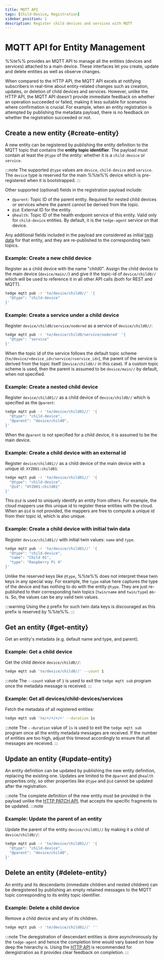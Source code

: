 ```yaml
---
title: MQTT API
tags: [Child-Device, Registration]
sidebar_position: 1
description: Register child devices and services with MQTT
---
```


# MQTT API for Entity Management

%%te%% provides an MQTT API to manage all the entities (devices and services) attached to a main device.
These interfaces let you create, update and delete entities as well as observe changes.

When compared to the HTTP API, the MQTT API excels at notifying subscribers in real-time about entity-related changes
such as creation, updates, or deletion of child devices and services.
However, unlike the HTTP API, the MQTT API doesn't provide immediate feedback on whether an operation succeeded or failed,
making it less suitable for scenarios where confirmation is crucial.
For example, when an entity registration is attempted by publishing the metadata payload,
there is no feedback on whether the registration succeeded or not.

## Create a new entity {#create-entity}

A new entity can be registered by publishing the entity definition to the MQTT topic that contains the **entity topic identifier**.
The payload must contain at least the `@type` of the entity: whether it is a `child-device` or `service`.

:::note
The supported `@type` values are `device`, `child-device` and `service`.
The `device` type is reserved for the main %%te%% device which is pre-registered when it is bootstrapped.
:::

Other supported (optional) fields in the registration payload include:

- `@parent`: Topic ID of the parent entity.
  Required for nested child devices or services where the parent cannot be derived from the topic.
- `@id`: External ID for the entity.
- `@health`: Topic ID of the health endpoint service of this entity.
  Valid only for `child-device` entities.
  By default, it is the `tedge-agent` service on that device.

Any additional fields included in the payload are considered as initial [twin data](../../references/mqtt-api.md#twin-metadata) for that entity,
and they are re-published to the corresponding twin topics.

### Example: Create a new child device

Register as a child device with the name "child0". Assign the child device to the main device (`device/main//`) and give it the topic-id of `device/child0//` which will be used to reference it in all other API calls (both for REST and MQTT).

```sh te2mqtt formats=v1
tedge mqtt pub -r 'te/device/child0//' '{
  "@type": "child-device"
}'
```

### Example: Create a service under a child device

Register `device/child0/service/nodered` as a service of `device/child0//`:

```sh te2mqtt formats=v1
tedge mqtt pub -r 'te/device/child0/service/nodered' '{
  "@type": "service"
}'
```

When the topic id of the service follows the default topic scheme (`te/device/<device_id>/service/<service_id>`),
the parent of the service is derived from the topic itself (`device/child0//` in this case).
If a custom topic scheme is used, then the parent is assumed to be `device/main//` by default, when not specified.

### Example: Create a nested child device

Register `device/child01//` as a child device of `device/child0//` which is specified as the `@parent`:

```sh te2mqtt formats=v1
tedge mqtt pub -r 'te/device/child01//' '{
  "@type": "child-device",
  "@parent": "device/child0",
}'
```

When the `@parent` is not specified for a child device, it is assumed to be the main device.

### Example: Create a child device with an external id

Register `device/child01//` as a child device of the main device with a unique id: `XYZ001:child01`:

```sh te2mqtt formats=v1
tedge mqtt pub -r 'te/device/child01//' '{
  "@type": "child-device",
  "@id": "XYZ001:child01"
}'
```

This `@id` is used to uniquely identify an entity from others.
For example, the cloud mappers use this unique id to register these entities with the cloud.
When an `@id` is not provided, the mappers are free to compute a unique id from their topic id, which is also unique.

### Example: Create a child device with initial twin data

Register `device/child01//` with initial twin values: `name` and `type`.

```sh te2mqtt formats=v1
tedge mqtt pub -r 'te/device/child01//' '{
  "@type": "child-device",
  "name": "Child 01",
  "type": "Raspberry Pi 4"
}'
```

Unlike the reserved keys like `@type`, %%te%% does not interpret these twin keys in any special way.
For example, the `type` value here captures the type of the device and has nothing to do with the entity `@type`.
They are just re-published to their corresponding twin topics (`twin/name` and `twin/type`) as-is.
So, the values can be any valid twin values.

:::warning
Using the `@` prefix for such twin data keys is discouraged as this prefix is reserved by %%te%%.
:::

## Get an entity {#get-entity}

Get an entity's metadata (e.g. default name and type, and parent).

### Example: Get a child device

Get the child device `device/child0//`:

```sh te2mqtt formats=v1
tedge mqtt sub 'te/device/child0//' --count 1
```

:::note
The `--count` value of `1` is used to exit the `tedge mqtt sub` program once the metadata message is received.
:::

### Example: Get all devices/child-devices/services

Fetch the metadata of all registered entities:

```sh te2mqtt formats=v1
tedge mqtt sub 'te/+/+/+/+' --duration 1s
```

:::note
The `--duration` value of `1s` is used to exit the `tedge mqtt sub` program once all the entity metadata messages are received.
If the number of entities are too high, adjust this timeout accordingly to ensure that all messages are received.
:::

## Update an entity {#update-entity}

An entity definition can be updated by publishing the new entity definition, replacing the existing one.
Updates are limited to the `@parent` and `@health` properties only,
so other properties like `@type` and `@id` cannot be updated after the registration.

:::note
The complete definition of the new entity must be provided in the payload
unlike the [HTTP PATCH API](./http_api.md#update-entity), that accepts the specific fragments to be updated.
:::note

### Example: Update the parent of an entity

Update the parent of the entity `device/child01//` by making it a child of `device/child0//`:

```sh te2mqtt formats=v1
tedge mqtt pub -r 'te/device/child01//' '{
  "@type": "child-device",
  "@parent": "device/child0",
}'
```

## Delete an entity {#delete-entity}

An entity and its descendants (immediate children and nested children) can be deregistered by publishing
an empty retained messages to the MQTT topic corresponding to its entity topic identifier.

### Example: Delete a child device

Remove a child device and any of its children.

```sh te2mqtt formats=v1
tedge mqtt pub -r 'te/device/child01//' ''
```

:::note
The deregistration of descendant entities is done asynchronously by the `tedge-agent`
and hence the completion time would vary based on how deep the hierarchy is.
Using the [HTTP API](./http_api.md#delete-entity) is recommended for deregistration as it provides clear feedback on completion.
:::